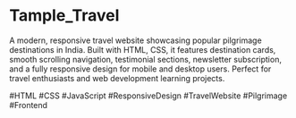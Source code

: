 ﻿# Tample_Travel
A modern, responsive travel website showcasing popular pilgrimage destinations in India. Built with HTML, CSS, it features destination cards, smooth scrolling navigation, testimonial sections, newsletter subscription, and a fully responsive design for mobile and desktop users. Perfect for travel enthusiasts and web development learning projects.

#HTML #CSS #JavaScript #ResponsiveDesign #TravelWebsite #Pilgrimage #Frontend
